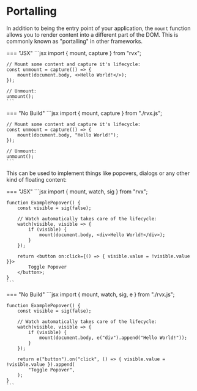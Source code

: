 # Portalling
In addition to being the entry point of your application, the `mount` function allows you to render content into a different part of the DOM. This is commonly known as "portalling" in other frameworks.

=== "JSX"
	```jsx
	import { mount, capture } from "rvx";

	// Mount some content and capture it's lifecycle:
	const unmount = capture(() => {
		mount(document.body, <>Hello World!</>);
	});

	// Unmount:
	unmount();
	```

=== "No Build"
	```jsx
	import { mount, capture } from "./rvx.js";

	// Mount some content and capture it's lifecycle:
	const unmount = capture(() => {
		mount(document.body, "Hello World!");
	});

	// Unmount:
	unmount();
	```

This can be used to implement things like popovers, dialogs or any other kind of floating content:

=== "JSX"
	```jsx
	import { mount, watch, sig } from "rvx";

	function ExamplePopover() {
		const visible = sig(false);

		// Watch automatically takes care of the lifecycle:
		watch(visible, visible => {
			if (visible) {
				mount(document.body, <div>Hello World!</div>);
			}
		});

		return <button on:click={() => { visible.value = !visible.value }}>
			Toggle Popover
		</button>;
	}
	```

=== "No Build"
	```jsx
	import { mount, watch, sig, e } from "./rvx.js";

	function ExamplePopover() {
		const visible = sig(false);

		// Watch automatically takes care of the lifecycle:
		watch(visible, visible => {
			if (visible) {
				mount(document.body, e("div").append("Hello World!"));
			}
		});

		return e("button").on("click", () => { visible.value = !visible.value }).append(
			"Toggle Popover",
		);
	}
	```
